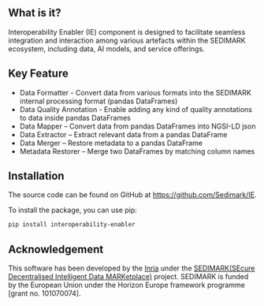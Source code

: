 ## What is it?

Interoperability Enabler (IE) component is designed to facilitate seamless integration and interaction among various artefacts within the SEDIMARK ecosystem, including data, AI models, and service offerings.


## Key Feature

- Data Formatter - Convert data from various formats into the SEDIMARK internal processing format (pandas DataFrames)
- Data Quality Annotation - Enable adding any kind of quality annotations to data inside pandas DataFrames
- Data Mapper – Convert data from pandas DataFrames into NGSI-LD json
- Data Extractor – Extract relevant data from a pandas DataFrame
- Data Merger – Restore metadata to a pandas DataFrame
- Metadata Restorer – Merge two DataFrames by matching column names

## Installation

The source code can be found on GitHub at https://github.com/Sedimark/IE.

To install the package, you can use pip:

```bash
pip install interoperability-enabler
```

## Acknowledgement

This software has been developed by the [Inria](https://www.inria.fr/fr) under the [SEDIMARK(SEcure Decentralised Intelligent Data MARKetplace)](https://sedimark.eu/) project. 
SEDIMARK is funded by the European Union under the Horizon Europe framework programme [grant no. 101070074]. 
